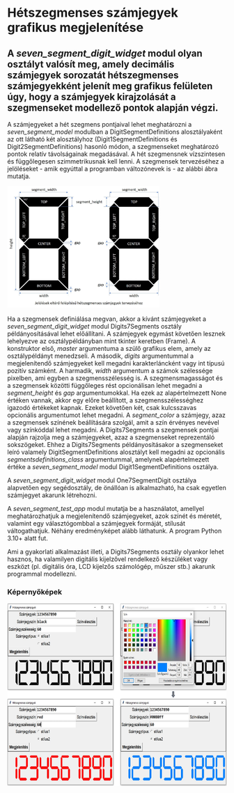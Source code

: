 # Hétszegmenses számjegyek grafikus megjelenítése
## A *seven_segment_digit_widget* modul olyan osztályt valósít meg, amely decimális számjegyek sorozatát hétszegmenses számjegyekként jelenít meg grafikus felületen úgy, hogy a számjegyek kirajzolását a szegmenseket modellező pontok alapján végzi. 
A számjegyeket a hét szegmens pontjaival lehet meghatározni a *seven_segment_model* modulban a DigitSegmentDefinitions alosztályaként az ott látható két alosztályhoz (Digit1SegmentDefinitions és Digit2SegmentDefinitions) hasonló módon, a szegmenseket meghatározó pontok relatív távolságainak megadásával. A hét szegmensnek vízszintesen és függőlegesen szimmetrikusnak kell lenni. A szegmensek tervezéséhez a jelöléseket - amik egyúttal a programban változónevek is - az alábbi ábra mutatja.

<img src="https://github.com/pythontudasepites/seven_segment_digits/blob/main/seven_segment_digits_design.jpg" width="350" height="280">

Ha a szegmensek definiálása megvan, akkor a kívánt számjegyeket a *seven_segment_digit_widget* modul Digits7Segments osztály példányosításával lehet előállítani. A számjegyek egymást követően lesznek lehelyezve az osztálypéldányban mint tkinter keretben (Frame). 
A konstruktor első, *master* argumentuma a szülő grafikus elem, amely az osztálypéldányt menedzseli. A második, *digits* argumentummal a megjelenítendő számjegyeket kell megadni karakterláncként vagy int típusú pozitív számként. A harmadik, *width* argumentum a számok szélessége pixelben, ami egyben a szegmensszélesség is. A szegmensmagasságot és a szegmensek közötti függőleges rést opcionálisan lehet megadni a *segment_height* és *gap* argumentumokkal. Ha ezek az alapértelmezett None értéken vannak, akkor egy előre beállított, a szegmensszélességhez igazodó értékeket kapnak. Ezeket követően két, csak kulcsszavas opcionális argumentumot lehet megadni. A *segment_color* a számjegy, azaz a szegmensek színének beállítására szolgál, amit a szín érvényes nevével vagy színkóddal lehet megadni. 
A Digits7Segments a szegmensek pontjai alapján rajzolja meg a számjegyeket, azaz a szegmenseket reprezentáló sokszögeket. Ehhez a Digits7Segments példányosításakor a szegmenseket leíró valamely DigitSegmentDefinitions alosztályt kell megadni az opcionális *segmentsdefinitions_class* argumentummal, amelynek alapértelmezett értéke a *seven_segment_model* modul Digit1SegmentDefinitions osztálya.

A *seven_segment_digit_widget* modul One7SegmentDigit osztálya alapvetően egy segédosztály, de önállóan is alkalmazható, ha csak egyetlen számjegyet akarunk létrehozni. 

A *seven_segment_test_app* modul mutatja be a használatot, amellyel meghatározhatjuk a megjelenítendő számjegyeket, azok színét és méretét, valamint egy választógombbal a számjegyek formáját, stílusát váltogathatjuk. Néhány eredményképet alább láthatunk.
A program Python 3.10+ alatt fut.

Ami a gyakorlati alkalmazást illeti, a Digits7Segments osztály olyankor lehet hasznos, ha valamilyen digitális kijelzővel rendelkező készüléket vagy eszközt (pl. digitális óra, LCD kijelzős számológép, műszer stb.) akarunk programmal modellezni.

### Képernyőképek
<img src="https://github.com/pythontudasepites/seven_segment_digits/blob/main/seven_segment_digits_screenshots_github.jpg" width="720" height="420">
